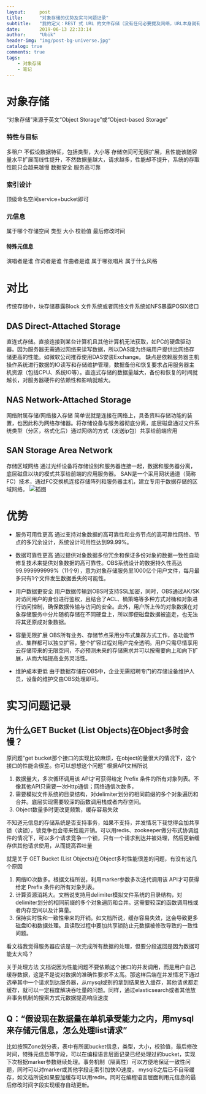 ```yaml
---
layout:     post
title:      "对象存储的优势及实习问题记录"
subtitle:   "我的定义：REST 式 URL 的文件存储（没有任何必要提及网络，URL本身就有这个意思）"
date:       2019-06-13 22:33:14
author:     "Ubik"
header-img: "img/post-bg-universe.jpg"
catalog: true
comments: true
tags:
    - 对象存储
    - 笔记
---
```


# 对象存储
“对象存储”来源于英文“Object Storage”或“Object-based Storage”

### 特性与目标
多租户
不假设数据特征，包括类型，大小等
存储空间可无限扩展，且性能该随容量水平扩展而线性提升，不然数据量越大，请求越多，性能却不提升，系统的存取性能只会越来越慢
数据安全
服务高可靠

### 索引设计
顶级命名空间service+bucket即可

### 元信息
属于哪个存储空间
类型
大小
校验值
最后修改时间

#### 特殊元信息
演唱者是谁
作词者是谁
作曲者是谁
属于哪张唱片
属于什么风格

# 对比
传统存储中，块存储暴露Block 文件系统或者网络文件系统如NFS暴露POSIX接口
## DAS  Direct-Attached Storage
直连式存储。直接连接到某台计算机且其他计算机无法获取，如PC的硬盘驱动器。因为服务器无需通过网络来读写数据，所以DAS能为终端用户提供比网络存储更高的性能。如微软公司推荐使用DAS安装Exchange。
缺点是依赖服务器主机操作系统进行数据的IO读写和存储维护管理，数据备份和恢复要求占用服务器主机资源（包括CPU、系统IO等）。直连式存储的数据量越大，备份和恢复的时间就越长，对服务器硬件的依赖性和影响就越大。 

## NAS  Network-Attached Storage
网络附属存储/网络接入存储
简单说就是连接在网络上，具备资料存储功能的装置，也因此称为网络存储器。将存储设备与服务器彻底分离，底层磁盘通过文件系统类型（分区，格式化后）通过网络的方式（发送ip包）共享给前端应用
##  SAN Storage Area Network
存储区域网络
 通过光纤设备将存储设别和服务器连接一起，数据和服务器分离，底层磁盘以块的模式共享给前端的应用服务器。
 SAN是一个采用网状通道（简称FC）技术，通过FC交换机连接存储阵列和服务器主机，建立专用于数据存储的区域网络。
 ![插图]({{site.baseurl}}/img/in-post/5E33AC1A918F56A6FFCF48F433A594BF.jpg)
 
 
# 优势
- 服务可用性更高
通过支持对象数据的高可靠性和业务节点的高可靠性网络、节点的多冗余设计，系统设计可用性达到99.99%。

- 数据可靠性更高
通过提供对象数据多份冗余和保证多份对象的数据一致性自动修复技术来提供对象数据的高可靠性。OBS系统设计的数据持久性高达99.999999999%（11个9），意为对象存储服务里1000亿个用户文件，每月最多只有1个文件发生数据丢失的可能性。

- 用户数据更安全
用户数据传输到OBS时支持SSL加密，同时，OBS通过AK/SK对访问用户的身份进行鉴权，且结合了ACL、桶策略等多种方式对桶和对象进行访问控制，确保数据传输与访问的安全。此外，用户所上传的对象数据在对象存储服务中分片随机存储在不同硬盘上，所以即便磁盘数据被盗走，也无法将其还原成对象数据。

- 容量无限扩展
OBS所有业务、存储节点采用分布式集群方式工作，各功能节点、集群都可以独立扩容，整个扩容过程对用户完全透明。用户只需尽情享用云存储带来的无限空间，不必预测未来的存储需求并可以按需要向上和向下扩展，从而大幅提高业务灵活性。

- 维护成本更低
由于数据存储在OBS中，企业无需招聘专门的存储设备维护人员，设备的维护交由OBS处理即可。

# 实习问题记录
## 为什么GET Bucket (List Objects)在Object多时会慢？
原问题“get bucket那个接口的实现比较麻烦，在object的量很大的情况下，这个接口的性能会很差。你可以想想这个问题”
根据API文档所说
1. 数据量大，多次循环调用该 API才可获得给定 Prefix 条件的所有对象列表。不像其他API只需要一次Http通信；网络通信次数多，
2. 需要模拟文件系统的目录结构，对delimiter划分的相同前缀的多个对象遍历和合并。底层实现需要较深的函数调用栈或者内存空间。
3. Object数量多时更改更频繁，缓存容易失效

不知道元信息的存储系统是否支持事务，如果不支持，并发情况下我觉得会加共享锁（读锁），锁竞争也会带来性能开销。可以用redis、zookeeper做分布式协调组件的情况下，可以多个请求竞争一个锁，只有一个请求到达并被处理，然后更新缓存供其他请求使用，从而提高吞吐量

就是关于 GET Bucket (List Objects)在Object多时性能很差的问题，有没有这几个原因
1. 网络IO次数多。根据文档所说，利用marker参数多次迭代调用该 API才可获得给定 Prefix 条件的所有对象列表。
2. 计算资源消耗大。文档说支持用delimiter模拟文件系统的目录结构，对delimiter划分的相同前缀的多个对象遍历和合并。这需要较深的函数调用栈或者内存空间以及计算量。
3. 保持实时性和一致性带来的开销。如文档所说，缓存容易失效，这会导致更多磁盘IO和数据处理。且读取过程中要加共享锁防止元数据被修改导致的一致性问题。

 
看文档我觉得服务器应该是一次完成所有数据的处理，但要分段返回是因为数据可能太大吗？

关于处理方法
文档说因为性能问题不要依赖这个接口的并发调用，而是用户自己缓存数据，这是不是说对数据的准确性要求不太高。那这样后端在并发情况下通过选举其中一个请求到达服务器，从mysql或别的拿到结果放入缓存，其他请求都走缓存，就可以一定程度解决吞吐量的问题。同样，通过elasticsearch或者其他放弃事务机制的搜索方式元数据提高响应速度

## Q：“假设现在数据量在单机承受能力之内，用mysql来存储元信息，怎么处理list请求”


比如按照Zone划分表，表中有所属bucket信息，类型，大小，校验值，最后修改时间，特殊元信息等字段，可以在编程语言层面记录已经处理过的bucket，实现下次根据marker参数继续处理。事务机制（隔离性）可以方便地保证一致性问题，同时可以对marker或其他字段走索引加快IO速度。
mysql8之后已不自带缓存，如文档所说如果要加缓存可以用redis。同时在编程语言层面利用元信息的最后修改时间字段实现缓存自动更新。

